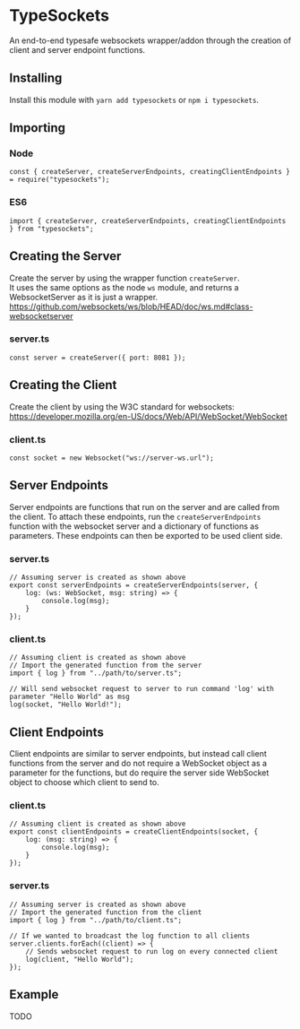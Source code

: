 #  TypeSockets
An end-to-end typesafe websockets wrapper/addon through the creation of client and server endpoint functions.

## Installing
Install this module with `yarn add typesockets` or `npm i typesockets`.

## Importing
### Node
```TS
const { createServer, createServerEndpoints, creatingClientEndpoints } = require("typesockets");
```
### ES6
```TS
import { createServer, createServerEndpoints, creatingClientEndpoints } from "typesockets";
```

## Creating the Server
Create the server by using the wrapper function `createServer`.
<br/>
It uses the same options as the node `ws` module, and returns a WebsocketServer as it is just a wrapper.
<br/>
https://github.com/websockets/ws/blob/HEAD/doc/ws.md#class-websocketserver
### server.ts
```TS
const server = createServer({ port: 8081 });
```

## Creating the Client
Create the client by using the W3C standard for websockets:
<br/>
https://developer.mozilla.org/en-US/docs/Web/API/WebSocket/WebSocket
<br/>
### client.ts
```TS
const socket = new Websocket("ws://server-ws.url");
```

## Server Endpoints
Server endpoints are functions that run on the server and are called from the client. To attach these endpoints, run the `createServerEndpoints` function with the websocket server and a dictionary of functions as parameters. These endpoints can then be exported to be used client side.
### server.ts
```TS
// Assuming server is created as shown above
export const serverEndpoints = createServerEndpoints(server, {
	log: (ws: WebSocket, msg: string) => {
		console.log(msg);
	}
});
```
### client.ts
```TS
// Assuming client is created as shown above
// Import the generated function from the server
import { log } from "../path/to/server.ts";

// Will send websocket request to server to run command 'log' with parameter "Hello World" as msg
log(socket, "Hello World!");
```
## Client Endpoints
Client endpoints are similar to server endpoints, but instead call client functions from the server and do not require a WebSocket object as a parameter for the functions, but do require the server side WebSocket object to choose which client to send to.
### client.ts
```TS
// Assuming client is created as shown above
export const clientEndpoints = createClientEndpoints(socket, {
	log: (msg: string) => {
		console.log(msg);
	}
});
```
### server.ts
```TS
// Assuming server is created as shown above
// Import the generated function from the client
import { log } from "../path/to/client.ts";

// If we wanted to broadcast the log function to all clients
server.clients.forEach((client) => {
	// Sends websocket request to run log on every connected client
	log(client, "Hello World");
});
```

## Example
TODO
